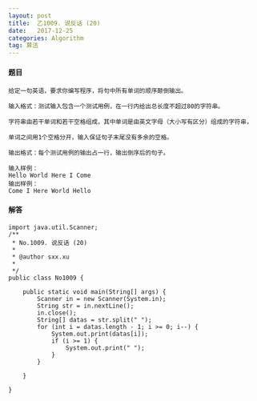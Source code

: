 ```yaml
---
layout: post
title:  乙1009. 说反话 (20)
date:   2017-12-25
categories: Algorithm
tag: 算法
---
```

 

#### 题目 ####
 
	给定一句英语，要求你编写程序，将句中所有单词的顺序颠倒输出。

	输入格式：测试输入包含一个测试用例，在一行内给出总长度不超过80的字符串。

	字符串由若干单词和若干空格组成，其中单词是由英文字母（大小写有区分）组成的字符串，

	单词之间用1个空格分开，输入保证句子末尾没有多余的空格。
	
	输出格式：每个测试用例的输出占一行，输出倒序后的句子。
	
	输入样例：
	Hello World Here I Come
	输出样例：
	Come I Here World Hello
 

#### 解答 ####

	import java.util.Scanner;
	/**
	 * No.1009. 说反话 (20)
	 * 
	 * @author sxx.xu
	 *
	 */
	public class No1009 {
	
		public static void main(String[] args) {
			Scanner in = new Scanner(System.in);
			String str = in.nextLine();
			in.close();
			String[] datas = str.split(" ");
			for (int i = datas.length - 1; i >= 0; i--) {
				System.out.print(datas[i]);
				if (i >= 1) {
					System.out.print(" ");
				}
			}
	
		}
	
	}
